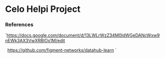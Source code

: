 # Celo Helpi Project
### References
`https://docs.google.com/document/d/13LWLrWzZ34M0ldWGeDANcWxw9nEWk3AX3VwXRBIOs1M/edit

`
`https://github.com/figment-networks/datahub-learn
`
<!--stackedit_data:
eyJoaXN0b3J5IjpbLTE1MjA5OTA3MTIsLTU2MjEzNjMxXX0=
-->